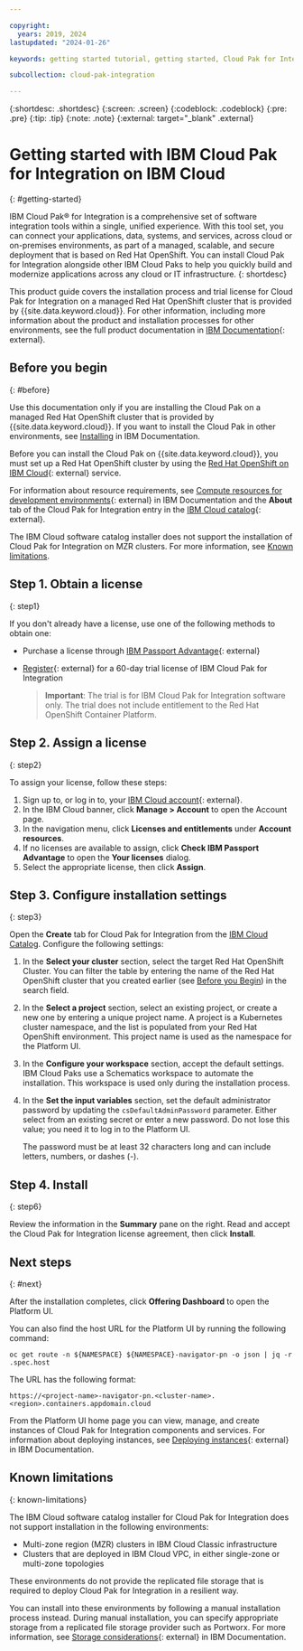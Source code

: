 ```yaml
---

copyright:
  years: 2019, 2024
lastupdated: "2024-01-26"

keywords: getting started tutorial, getting started, Cloud Pak for Integration, integration

subcollection: cloud-pak-integration

---
```


{:shortdesc: .shortdesc}
{:screen: .screen}
{:codeblock: .codeblock}
{:pre: .pre}
{:tip: .tip}
{:note: .note}
{:external: target="_blank" .external}


# Getting started with IBM Cloud Pak for Integration on IBM Cloud
{: #getting-started}

IBM Cloud Pak® for Integration is a comprehensive set of software integration tools within a single, unified experience. With this tool set, you can connect your applications, data, systems, and services, across cloud or on-premises environments, as part of a managed, scalable, and secure deployment that is based on Red Hat OpenShift. You can install Cloud Pak for Integration alongside other IBM Cloud Paks to help you quickly build and modernize applications across any cloud or IT infrastructure.
{: shortdesc}

This product guide covers the installation process and trial license for Cloud Pak for Integration on a managed Red Hat OpenShift cluster that is provided by {{site.data.keyword.cloud}}. For other information, including more information about the product and installation processes for other environments, see the full product documentation in [IBM Documentation](https://www.ibm.com/docs/en/cloud-paks/cp-integration/latest?topic=overview){: external}.


## Before you begin
{: #before}

Use this documentation only if you are installing the Cloud Pak on a managed Red Hat OpenShift cluster that is provided by {{site.data.keyword.cloud}}. If you want to install the Cloud Pak in other environments, see [Installing](https://www.ibm.com/docs/en/cloud-paks/cp-integration/latest?topic=installing) in IBM Documentation.

Before you can install the Cloud Pak on {{site.data.keyword.cloud}}, you must set up a Red Hat OpenShift cluster by using the [Red Hat OpenShift on IBM Cloud](https://cloud.ibm.com/kubernetes/catalog/openshiftcluster){: external} service.

For information about resource requirements, see [Compute resources for development environments](https://www.ibm.com/docs/en/cloud-paks/cp-integration/latest?topic=requirements-compute-resources-development-environments){: external} in IBM Documentation and the **About** tab of the Cloud Pak for Integration entry in the [IBM Cloud catalog](https://cloud.ibm.com/catalog/content/ibm-cp-integration#about){: external}.

The IBM Cloud software catalog installer does not support the installation of Cloud Pak for Integration on MZR clusters. For more information, see [Known limitations](#known-limitations).

## Step 1. Obtain a license
{: step1}

If you don't already have a license, use one of the following methods to obtain one:

- Purchase a license through [IBM Passport Advantage](https://www.ibm.com/software/passportadvantage/index.html){: external}
- [Register](https://www.ibm.com/account/reg/signup?formid=urx-46640){: external} for a 60-day trial license of IBM Cloud Pak for Integration

  > **Important**: The trial is for IBM Cloud Pak for Integration software only. The trial does not include entitlement to the Red Hat OpenShift Container Platform.

## Step 2. Assign a license
{: step2}

To assign your license, follow these steps:

1. Sign up to, or log in to, your [IBM Cloud account](https://cloud.ibm.com/login){: external}.
2. In the IBM Cloud banner, click **Manage > Account** to open the Account page. 
3. In the navigation menu, click **Licenses and entitlements** under **Account resources**.
3. If no licenses are available to assign, click **Check IBM Passport Advantage** to open the **Your licenses** dialog.
4. Select the appropriate license, then click **Assign**.

## Step 3. Configure installation settings
{: step3}

Open the **Create** tab for Cloud Pak for Integration from the [IBM Cloud Catalog](https://cloud.ibm.com/catalog/content/ibm-cp-integration). Configure the following settings:

  1. In the **Select your cluster** section, select the target Red Hat OpenShift Cluster. You can filter the table by entering the name of the Red Hat OpenShift cluster that you created earlier (see [Before you Begin](#before-you-begin)) in the search field.

  2. In the **Select a project** section, select an existing project, or create a new one by entering a unique project name. A project is a Kubernetes cluster namespace, and the list is populated from your Red Hat OpenShift environment. This project name is used as the namespace for the Platform UI.

  3. In the **Configure your workspace** section, accept the default settings. IBM Cloud Paks use a Schematics workspace to automate the installation. This workspace is used only during the installation process.

  4. In the **Set the input variables** section, set the default administrator password by updating the `csDefaultAdminPassword` parameter. Either select from an existing secret or enter a new password. Do not lose this value; you need it to log in to the Platform UI.

      The password must be at least 32 characters long and can include letters, numbers, or dashes (-).

## Step 4. Install
{: step6}

Review the information in the **Summary** pane on the right. Read and accept the Cloud Pak for Integration license agreement, then click **Install**.


## Next steps
{: #next}

After the installation completes, click **Offering Dashboard** to open the Platform UI.

You can also find the host URL for the Platform UI by running the following command:

```
oc get route -n ${NAMESPACE} ${NAMESPACE}-navigator-pn -o json | jq -r .spec.host
```

The URL has the following format:

```
https://<project-name>-navigator-pn.<cluster-name>.<region>.containers.appdomain.cloud
```

From the Platform UI home page you can view, manage, and create instances of Cloud Pak for Integration components and services. For information about deploying instances, see [Deploying instances](https://www.ibm.com/docs/en/cloud-paks/cp-integration/2023.4?topic=installing-deploying-instances){: external} in IBM Documentation.


## Known limitations
{: known-limitations}

The IBM Cloud software catalog installer for Cloud Pak for Integration does not support installation in the following environments:

- Multi-zone region (MZR) clusters in IBM Cloud Classic infrastructure
- Clusters that are deployed in IBM Cloud VPC, in either single-zone or multi-zone topologies

These environments do not provide the replicated file storage that is required to deploy Cloud Pak for Integration in a resilient way. 

You can install into these environments by following a manual installation process instead. During manual installation, you can specify appropriate storage from a replicated file storage provider such as Portworx. For more information, see [Storage considerations](https://www.ibm.com/docs/en/cloud-paks/cp-integration/latest?topic=requirements-storage-considerations){: external} in IBM Documentation.

